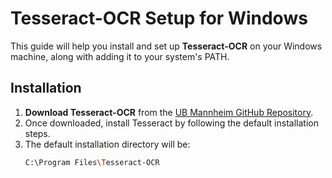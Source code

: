 # Tesseract-OCR Setup for Windows

This guide will help you install and set up **Tesseract-OCR** on your Windows machine, along with adding it to your system's PATH.

## Installation

1. **Download Tesseract-OCR** from the [UB Mannheim GitHub Repository](https://github.com/UB-Mannheim/tesseract/wiki).
2. Once downloaded, install Tesseract by following the default installation steps.
3. The default installation directory will be:
   ```bash
   C:\Program Files\Tesseract-OCR
